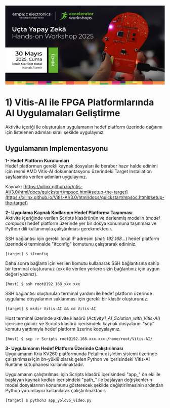 <p align="center">
    <img src="../Additionals/Empa-Workshops-Template-Banner.jpg" alt="Accelerator Workshops" 
    style="display: block; margin: 0 auto"/>
</p>

# 1) Vitis-AI ile FPGA Platformlarında AI Uygulamaları Geliştirme

Aktivite içeriği ile oluşturulan uygulamanın hedef platform üzerinde dağıtımı için listelenen adımları sıralı şekilde uygulayınız.

## Uygulamanın Implementasyonu

**1- Hedef Platform Kurulumları**  
Hedef platformun gerekli kaynak dosyaları ile beraber hazır halde edinimi için resmi AMD Vitis-AI dokümantasyonu üzerindeki Target Installation sayfasında verilen adımları uygulayınız.

Kaynak: [https://xilinx.github.io/Vitis-AI/3.0/html/docs/quickstart/mpsoc.html#setup-the-target](https://xilinx.github.io/Vitis-AI/3.0/html/docs/quickstart/mpsoc.html#setup-the-target)

**2- Uygulama Kaynak Kodlarının Hedef Platforma Taşınması**  
Aktivite içeriğinde verilen Scripts klasörünün ve derlenmiş modelin (_model compiled_) hedef platform üzerinde yer bir dosya konumuna taşınması ve Python dili kullanımıyla çalıştırılması gerekmektedir. 

SSH bağlantısı için gerekli lokal IP adresini (_inet: 192.168..._) hedef platform üzerindeki terminalde "ifconfig" komutunu çalıştırarak edininiz. 
```
[target] $ ifconfig
```

Daha sonra bağlantı için verilen komutu kullanarak SSH bağlantısına sahip bir terminal oluşturunuz (xxx ile verilen yerlere sizin bağlantınız için uygun değeri yazınız).
```
[host] $ ssh root@192.168.xxx.xxx
```

SSH bağlantısı oluşturulan terminal yardımı ile hedef platform üzerinde uygulama dosyalarının saklanması için gerekli bir klasör oluşturunuz.
```
[target] $ mkdir Vitis-AI && cd Vitis-AI
```
Host terminal üzerinde aktivite klasörü (_Activity1_AI_Solution_with_Vitis-AI_) içerisine gidiniz ve Scripts klasörü içerisindeki kaynak dosyalarını "scp" komutu yardımıyla hedef platform üzerine kopyalayınız.
```
[host] $ scp -r Scripts root@192.168.xxx.xxx:/home/root/Vitis-AI/
```

**3- Uygulamanın Hedef Platform Üzerinde Çalıştırılması**  
Uygulamanın Kria KV260 platformunda Petalinux işletim sistemi üzerinde çalıştırılması için ön-yüklü olarak gelen Python ve içerisindeki Vitis-AI Runtime kütüphanesi kullanılmaktadır.

Uygulamanın çalıştırılması için Scripts klasörü içerisindesi "app_" ön eki ile başlayan kaynak kodları içerisindeki "path_" ile başlayan değişkenlerin model dosyalarının konumunu gösterecek şekilde değiştirilmesinin ardından Python yorumlayıcı kullanılarak çalıştırılmaktadır.
```
[target] $ python3 app_yolov5_video.py
```